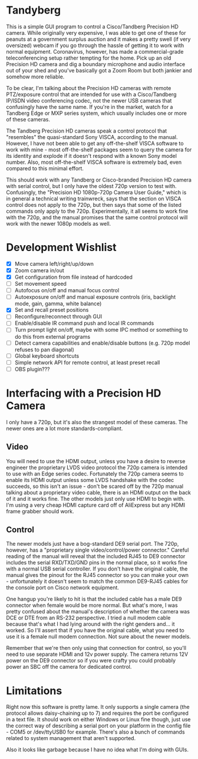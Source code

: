 # Tandyberg

This is a simple GUI program to control a Cisco/Tandberg Precision HD camera.
While originally very expensive, I was able to get one of these for peanuts
at a government surplus auction and it makes a pretty swell (if very
oversized) webcam if you go through the hassle of getting it to work with
normal equipment. Coronavirus, however, has made a commercial-grade
teleconferencing setup rather tempting for the home. Pick up an old Precision
HD camera and dig a boundary microphone and audio interface out of your shed
and you've basically got a Zoom Room but both jankier and somehow more
reliable.

To be clear, I'm talking about the Precision HD cameras with remote
PTZ/exposure control that are intended for use with a Cisco/Tandberg IP/ISDN
video conferencing codec, not the newer USB cameras that confusingly have the
same name. If you're in the market, watch for a Tandberg Edge or MXP series
system, which usually includes one or more of these cameras.

The Tandberg Precision HD cameras speak a control protocol that "resembles"
the quasi-standard Sony VISCA, according to the manual. However, I have not
been able to get any off-the-shelf VISCA software to work with mine - most
off-the-shelf packages seem to query the camera for its identity and explode
if it doesn't respond with a known Sony model number. Also, most
off-the-shelf VISCA software is extremely bad, even compared to this minimal
effort.

This should work with any Tandberg or Cisco-branded Precision HD camera with
serial control, but I only have the oldest 720p version to test with.
Confusingly, the "Precision HD 1080p-720p Camera User Guide," which is in
general a technical writing trainwreck, says that the section on VISCA
control does not apply to the 720p, but then says that some of the listed
commands only apply to the 720p. Experimentally, it all seems to work fine
with the 720p, and the manual promises that the same control protocol will
work with the newer 1080p models as well.

# Development Wishlist

* [X] Move camera left/right/up/down
* [X] Zoom camera in/out
* [X] Get configuration from file instead of hardcoded
* [ ] Set movement speed
* [ ] Autofocus on/off and manual focus control
* [ ] Autoexposure on/off and manual exposure controls (iris, backlight mode, gain, gamma, white balance)
* [X] Set and recall preset positions
* [ ] Reconfigure/reconnect through GUI
* [ ] Enable/disable IR command push and local IR commands
* [ ] Turn prompt light on/off, maybe with some IPC method or something to do this from external programs
* [ ] Detect camera capabilities and enable/disable buttons (e.g. 720p model refuses to pan diagonal)
* [ ] Global keyboard shortcuts
* [ ] Simple network API for remote control, at least preset recall
* [ ] OBS plugin???

# Interfacing with a Precision HD Camera

I only have a 720p, but it's also the strangest model of these cameras. The
newer ones are a lot more standards-compliant.

## Video

You will need to use the HDMI output, unless you have a desire to reverse
engineer the proprietary LVDS video protocol the 720p camera is intended to
use with an Edge series codec. Fortunately the 720p camera seems to enable
its HDMI output unless some LVDS handshake with the codec succeeds, so this
isn't an issue - don't be scared off by the 720p manual talking about a
proprietary video cable, there is an HDMI output on the back of it and it
works fine. The other models just only use HDMI to begin with. I'm using a
very cheap HDMI capture card off of AliExpress but any HDMI frame grabber
should work.

## Control

The newer models just have a bog-standard DE9 serial port. The 720p, however,
has a "proprietary single video/control/power connector." Careful reading of
the manual will reveal that the included RJ45 to DE9 connector includes the
serial RXD/TXD/GND pins in the normal place, so it works fine with a normal USB
serial controller. If you don't have the original cable, the manual gives the
pinout for the RJ45 connector so you can make your own - unfortunately it
doesn't seem to match the common DE9-RJ45 cables for the console port on Cisco
network equipment.

One hangup you're likely to hit is that the included cable has a male DE9
connector when female would be more normal. But what's more, I was pretty
confused about the manual's description of whether the camera was DCE or
DTE from an RS-232 perspective. I tried a null modem cable because that's
what I had lying around with the right genders and... it worked. So I'll
assert that if you have the original cable, what you need to use it is a
female null modem connection. Not sure about the newer models.

Remember that we're then only using that connection for control, so you'll
need to use separate HDMI and 12v power supply. The camera returns 12V power
on the DE9 connector so if you were crafty you could probably power an SBC
off the camera for dedicated control.

# Limitations

Right now this software is pretty lame. It only supports a single camera (the
protocol allows daisy-chaining up to 7) and requires the port be configured
in a text file. It should work on either Windows or Linux fine though, just
use the correct way of describing a serial port on your platform in the config
file - COM5 or /dev/ttyUSB0 for example. There's also a bunch of commands
related to system management that aren't supported.

Also it looks like garbage because I have no idea what I'm doing with GUIs.